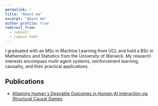 ```yaml
---
permalink: /
title: "About me"
excerpt: "About me"
author_profile: true
redirect_from:
  - /about/
  - /about.html
---
```




I graduated with an MSc in Machine Learning from UCL and hold a BSc in Mathematics and Statistics from the University of Warwick. My research interests encompass multi-agent systems, reinforcement learning, causality, and their practical applications.

## Publications

- [Attaining Human`s Desirable Outcomes in Human-AI Interaction via Structural Causal Games](https://arxiv.org/abs/2405.16588)
